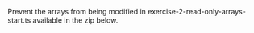 Prevent the arrays from being modified in exercise-2-read-only-arrays-start.ts available in the zip below.
